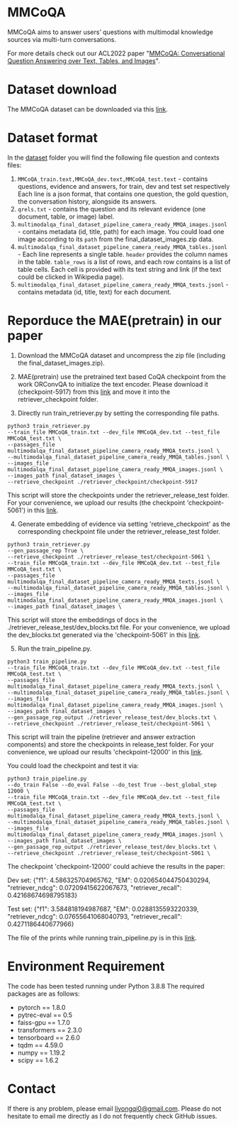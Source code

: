 # MMCoQA
MMCoQA aims to answer users’ questions with multimodal knowledge sources via multi-turn conversations.

For more details check out our ACL2022 paper "[MMCoQA: Conversational Question Answering over Text, Tables, and Images](https://aclanthology.org/2022.acl-long.290/)".


# Dataset download
The MMCoQA dataset can be downloaded via this [link](https://drive.google.com/drive/folders/1ErP9sjKYKxP76B18mjAyDnOTPn08emZD?usp=sharing).

# Dataset format
In the [dataset](https://drive.google.com/drive/folders/1ErP9sjKYKxP76B18mjAyDnOTPn08emZD?usp=sharing) folder you will find the following file question and contexts files:
1) `MMCoQA_train.text,MMCoQA_dev.text,MMCoQA_test.text` - contains questions, evidence and answers, for train, dev and test set respectively
Each line is a json format, that contains one question, the gold question, the conversation history, alongside its answers.
2) `qrels.txt` - contains the question and its relevant evidence (one document, table, or image) label.
3) `multimodalqa_final_dataset_pipeline_camera_ready_MMQA_images.jsonl` - contains metadata (id, title, path) for each image. You could load one image according to its `path` from the final_dataset_images.zip data.
4) `multimodalqa_final_dataset_pipeline_camera_ready_MMQA_tables.jsonl` - Each line  represents a single table. `header` provides the column names in the table.  `table_rows` is a list of rows, and each row contains is a list of table cells. Each cell is provided with its text string and link (if the text could be clicked in Wikipedia page). 
5) `multimodalqa_final_dataset_pipeline_camera_ready_MMQA_texts.jsonl` - contains metadata (id, title, text) for each document.

# Reporduce the MAE(pretrain) in our paper
1) Download the MMCoQA dataset and uncompress the zip file (including the final_dataset_images.zip).

2) MAE(pretrain) use the pretrained text based CoQA checkpoint from the work ORConvQA to initialize the text encoder. Please download it (checkpoint-5917) from this [link](https://drive.google.com/file/d/15d7xPEZCIkN4m7Pov6ZPBVjWlEsy9Q8p/view?usp=sharing) and move it into the retriever_checkpoint folder.

3) Directly run train_retriever.py by setting the corresponding file paths.

```
python3 train_retriever.py 
--train_file MMCoQA_train.txt --dev_file MMCoQA_dev.txt --test_file MMCoQA_test.txt \
--passages_file multimodalqa_final_dataset_pipeline_camera_ready_MMQA_texts.jsonl \
--multimodalqa_final_dataset_pipeline_camera_ready_MMQA_tables.jsonl \
--images_file multimodalqa_final_dataset_pipeline_camera_ready_MMQA_images.jsonl \
--images_path final_dataset_images \
--retrieve_checkpoint ./retriever_checkpoint/checkpoint-5917
```
This script will store the checkpoints under the retriever_release_test folder. For your convenience, we upload our results (the checkpoint 'checkpoint-5061') in this [link](https://drive.google.com/file/d/1549wBJt8lgU19a_TM9K-GjkEL5GRbV38/view?usp=sharing).

4. Generate embedding of evidence via setting 'retrieve_checkpoint' as the corresponding checkpoint file under the retriever_release_test folder.
```
python3 train_retriever.py 
--gen_passage_rep True \
--retrieve_checkpoint ./retriever_release_test/checkpoint-5061 \
--train_file MMCoQA_train.txt --dev_file MMCoQA_dev.txt --test_file MMCoQA_test.txt \
--passages_file multimodalqa_final_dataset_pipeline_camera_ready_MMQA_texts.jsonl \
--multimodalqa_final_dataset_pipeline_camera_ready_MMQA_tables.jsonl \
--images_file multimodalqa_final_dataset_pipeline_camera_ready_MMQA_images.jsonl \
--images_path final_dataset_images \
```
  This script will store the embeddings of docs in the ./retriever_release_test/dev_blocks.txt file. For your convenience, we upload the dev_blocks.txt generated via the 'checkpoint-5061' in this [link](https://drive.google.com/file/d/1549wBJt8lgU19a_TM9K-GjkEL5GRbV38/view?usp=sharing).

5. Run the train_pipeline.py.
```
python3 train_pipeline.py 
--train_file MMCoQA_train.txt --dev_file MMCoQA_dev.txt --test_file MMCoQA_test.txt \
--passages_file multimodalqa_final_dataset_pipeline_camera_ready_MMQA_texts.jsonl \
--multimodalqa_final_dataset_pipeline_camera_ready_MMQA_tables.jsonl \
--images_file multimodalqa_final_dataset_pipeline_camera_ready_MMQA_images.jsonl \
--images_path final_dataset_images \
--gen_passage_rep_output ./retriever_release_test/dev_blocks.txt \
--retrieve_checkpoint ./retriever_release_test/checkpoint-5061 \
```
  This script will train the pipeline (retriever and answer extraction components) and store the checkpoints in release_test folder. For your convenience, we upload our results 'checkpoint-12000' in this [link](https://drive.google.com/file/d/1HW__WoZ13qqtPrw8t-bLb9eTEHzjsDJ0/view?usp=sharing). 
  
  You could load the checkpoint and test it via:
```
python3 train_pipeline.py 
--do_train False --do_eval False --do_test True --best_global_step 12000 \
--train_file MMCoQA_train.txt --dev_file MMCoQA_dev.txt --test_file MMCoQA_test.txt \
--passages_file multimodalqa_final_dataset_pipeline_camera_ready_MMQA_texts.jsonl \
--multimodalqa_final_dataset_pipeline_camera_ready_MMQA_tables.jsonl \
--images_file multimodalqa_final_dataset_pipeline_camera_ready_MMQA_images.jsonl \
--images_path final_dataset_images \
--gen_passage_rep_output ./retriever_release_test/dev_blocks.txt \
--retrieve_checkpoint ./retriever_release_test/checkpoint-5061 \
```
  The checkpoint 'checkpoint-12000' could achieve the results in the paper:
  
  Dev set: {"f1": 4.586325704965762, "EM": 0.020654044750430294, "retriever_ndcg": 0.07209415622067673, "retriever_recall": 0.42168674698795183}
  
  Test set: {"f1": 3.584818194987687, "EM": 0.0288135593220339, "retriever_ndcg": 0.07655641068040793, "retriever_recall": 0.4271186440677966}
  
  The file of the prints while running train_pipeline.py is in this [link](https://drive.google.com/file/d/1Zk3zAibxzfONZvD4bUL_cYoF30xs1Gbw/view?usp=sharing).
# Environment Requirement
The code has been tested running under Python 3.8.8 The required packages are as follows:
- pytorch == 1.8.0
- pytrec-eval == 0.5
- faiss-gpu == 1.7.0
- transformers == 2.3.0
- tensorboard == 2.6.0
- tqdm == 4.59.0
- numpy == 1.19.2
- scipy == 1.6.2

# Contact
If there is any problem, please email liyongqi0@gmail.com. Please do not hesitate to email me directly as I do not frequently check GitHub issues.
